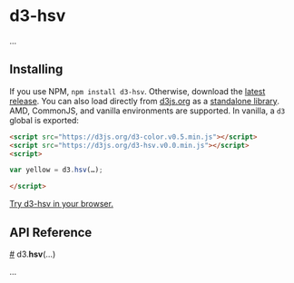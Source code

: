 # d3-hsv

…

## Installing

If you use NPM, `npm install d3-hsv`. Otherwise, download the [latest release](https://github.com/d3/d3-hsv/releases/latest). You can also load directly from [d3js.org](https://d3js.org) as a [standalone library](https://d3js.org/d3-hsv.v0.0.min.js). AMD, CommonJS, and vanilla environments are supported. In vanilla, a `d3` global is exported:

```html
<script src="https://d3js.org/d3-color.v0.5.min.js"></script>
<script src="https://d3js.org/d3-hsv.v0.0.min.js"></script>
<script>

var yellow = d3.hsv(…);

</script>
```

[Try d3-hsv in your browser.](https://tonicdev.com/npm/d3-hsv)

## API Reference

<a href="#hsv" name="hsv">#</a> d3.<b>hsv</b>(…)

…
